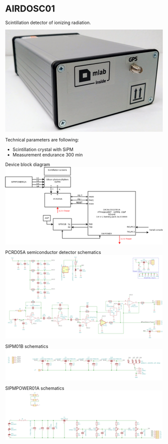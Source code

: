 # AIRDOSC01
Scintillation detector of ionizing radiation.


![AIRDOSC01A back panel](/doc/src/img/AIRDOSC01A_box_back.JPG "AIRDOS back panel")

Technical parameters are following: 

* Scintillation crystal with SiPM
* Measurement endurance 300 min

Device block diagram
![AIRDOSC01A block diagram](hw/sch_pcb/AIRDOSC01A_block.png)

PCRD05A semiconductor detector schematics
![AIRDOSC01A - detektor schematics ](hw/sch_pcb/PCRD05A_Detector_Schematics.png)

SIPM01B schematics
![SIPM01B schematics ](hw/sch_pcb/SIPM01B_Schematics.png)

SIPMPOWER01A schematics
![SIPMPOWER01A schematics ](hw/sch_pcb/SIPMPOWER01A_Schematics.png)